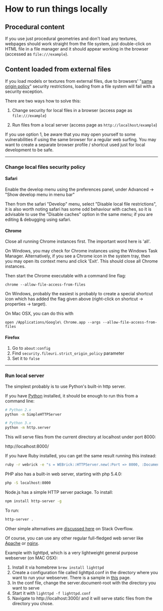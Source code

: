 # How to run things locally


## Procedural content

If you use just procedural geometries and don't load any textures, webpages should work straight from the file system, just double-click on HTML file in a file manager and it should appear working in the browser (accessed as `file:///example`).

## Content loaded from external files

If you load models or textures from external files, due to browsers' "[same origin policy](http://en.wikipedia.org/wiki/Same_origin_policy)" security restrictions, loading from a file system will fail with a security exception.

There are two ways how to solve this:

1. Change security for local files in a browser (access page as `file:///example`)

2. Run files from a local server (access page as `http://localhost/example`)

If you use option 1, be aware that you may open yourself to some vulnerabilities if using the same browser for a regular web surfing. You may want to create a separate browser profile / shortcut used just for local development to be safe.

***

### Change local files security policy

#### Safari

Enable the develop menu using the preferences panel, under Advanced -> "Show develop menu in menu bar"

Then from the safari "Develop" menu, select "Disable local file restrictions", it is also worth noting safari has some odd behaviour with caches, so it is advisable to use the "Disable caches" option in the same menu; if you are editing & debugging using safari.

#### Chrome
Close all running Chrome instances first. The important word here is 'all'.

On Windows, you may check for Chrome instances using the Windows Task Manager. Alternatively, if you see a Chrome icon in the system tray, then you may open its context menu and click 'Exit'. This should close all Chrome instances.

Then start the Chrome executable with a command line flag:

```
chrome --allow-file-access-from-files
```

On Windows, probably the easiest is probably to create a special shortcut icon which has added the flag given above (right-click on shortcut -> properties -> target).

On Mac OSX, you can do this with
```
open /Applications/Google\ Chrome.app --args --allow-file-access-from-files
```

#### Firefox

1. Go to `about:config`
2. Find `security.fileuri.strict_origin_policy` parameter
3. Set it to `false`

***

### Run local server

The simplest probably is to use Python's built-in http server. 

If you have [Python](http://python.org/) installed, it should be enough to run this from a command line:

```bash
# Python 2.x
python -m SimpleHTTPServer
```

```bash
# Python 3.x
python -m http.server
```

This will serve files from the current directory at localhost under port 8000:

http://localhost:8000/

If you have Ruby installed, you can get the same result running this instead:

```bash
ruby -r webrick -e "s = WEBrick::HTTPServer.new(:Port => 8000, :DocumentRoot => Dir.pwd); trap('INT') { s.shutdown }; s.start"
```

PHP also has a built-in web server, starting with php 5.4.0:
```bash
php -S localhost:8000
```

Node.js has a simple HTTP server package. To install:
```bash
npm install http-server -g
```

To run:
```bash
http-server .
```

Other simple alternatives are [discussed here](http://stackoverflow.com/q/12905426/24874) on Stack Overflow.

Of course, you can use any other regular full-fledged web server like [Apache](http://www.apachefriends.org/en/xampp.html) or [nginx](http://nginx.org/).

Example with lighttpd, which is a very lightweight general purpose webserver (on MAC OSX):

 1. Install it via homebrew ``brew install lighttpd``
 2. Create a configuration file called lighttpd.conf in the directory where you want to run your webserver. There is a sample in [this](http://redmine.lighttpd.net/projects/lighttpd/wiki/TutorialConfiguration) page.
 3. In the conf file, change the server.document-root with the directory you want to serve
 4. Start it with ``lighttpd -f lighttpd.conf``
 5. Navigate to http://localhost:3000/ and it will serve static files from the directory you chose.
